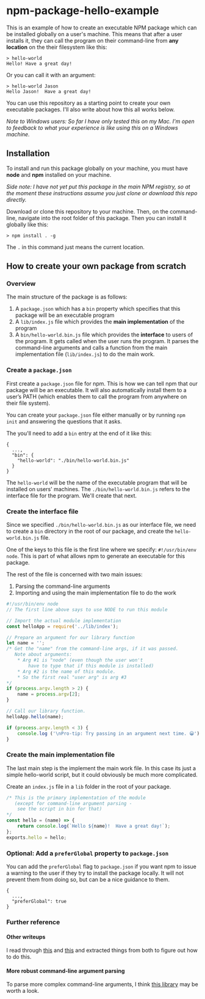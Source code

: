 # npm-package-hello-example

This is an example of how to create an executable NPM package which can be installed globally on a user's machine.  This means that after a user installs it, they can call the program on their command-line from **any location** on the their filesystem like this:

```
> hello-world
Hello! Have a great day!
```
Or you can call it with an argument:
```
> hello-world Jason
Hello Jason!  Have a great day!
```

You can use this repository as a starting point to create your own executable packages.  I'll also write about how this all works below.

*Note to Windows users:  So far I have only tested this on my Mac. I'm open to feedback to what your experience is like using this on a Windows machine.*

## Installation
To install and run this package globally on your machine, you must have **node** and **npm** installed on your machine. 

*Side note: I have not yet put this package in the main NPM registry, so at the moment these instructions assume you just clone or download this repo directly.*

Download or clone this repository to your machine.  Then, on the command-line, navigate into the root folder of this package.  Then you can install it globally like this:

```
> npm install . -g
```
The `.` in this command just means the current location.

## How to create your own package from scratch

### Overview
The main structure of the package is as follows:
1. A `package.json` which has a `bin` property which specifies that this package will be an executable program
2. A `lib/index.js` file which provides the **main implementation** of the program
3. A `bin/hello-world.bin.js` file which provides the **interface** to users of the program. It gets called when the user runs the program. It parses the command-line arguments and calls a function from the main implementation file (`lib/index.js`) to do the main work.

### Create a `package.json`
First create a `package.json` file for npm. This is how we can tell npm that our package will be an executable.  It will also automatically install them to a user’s PATH (which enables them to call the program from anywhere on their file system).

You can create your `package.json` file either manually or by running `npm init` and answering the questions that it asks.

The you'll need to add a `bin` entry at the end of it like this:
```
{
  ...,
  "bin": {
    "hello-world": "./bin/hello-world.bin.js"
  }
}
```
The `hello-world` will be the name of the executable program that will be installed on users' machines.  The `./bin/hello-world.bin.js` refers to the interface file for the program.  We'll create that next.

### Create the interface file
Since we specified `./bin/hello-world.bin.js` as our interface file, we need to create a `bin` directory in the root of our package, and create the `hello-world.bin.js` file.

One of the keys to this file is the first line where we specify: `#!/usr/bin/env node`.  This is part of what allows npm to generate an executable for this package.

The rest of the file is concerned with two main issues:
1. Parsing the command-line arguments
2. Importing and using the main implementation file to do the work

```javascript
#!/usr/bin/env node
// The first line above says to use NODE to run this module

// Import the actual module implementation
const helloApp = require('../lib/index');

// Prepare an argument for our library function
let name = '';
/* Get the "name" from the command-line args, if it was passed.
   Note about arguments: 
    * Arg #1 is "node" (even though the user won't
        have to type that if this module is installed)
    * Arg #2 is the name of this module.
    * So the first real "user arg" is arg #3
*/
if (process.argv.length > 2) {
    name = process.argv[2];
}

// Call our library function.
helloApp.hello(name);

if (process.argv.length < 3) {
    console.log ('\nPro-tip: Try passing in an argument next time. 😀');
}
```

### Create the main implementation file
The last main step is the implement the main work file.  In this case its just a simple hello-world script, but it could obviously be much more complicated.

Create an `index.js` file in a `lib` folder in the root of your package.
```javascript
/* This is the primary implementation of the module
   (except for command-line argument parsing - 
    see the script in bin for that)
*/
const hello = (name) => {
    return console.log(`Hello ${name}!  Have a great day!`);
};
exports.hello = hello;
```

### Optional: Add a `preferGlobal` property to `package.json`
You can add the `preferGlobal` flag to `package.json` if you want npm to issue a warning to the user if they try to install the package locally.  It will not prevent them from doing so, but can be a nice guidance to them.

```
{
  ...,
  "preferGlobal": true
}
```

### Further reference
#### Other writeups
I read through [this](http://markmarkoh.com/nodejs-npm-and-executables/) and [this](https://ourcodeworld.com/articles/read/393/how-to-create-a-global-module-for-node-js-properly) and extracted things from both to figure out how to do this. 

#### More robust command-line argument parsing
To parse more complex command-line arguments, I think [this library](https://github.com/75lb/command-line-args/) may be worth a look.

